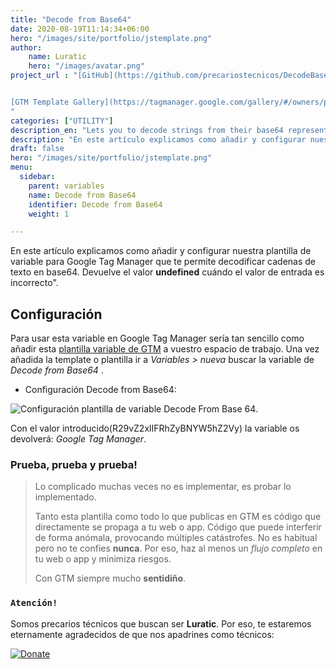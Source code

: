 ```yaml
---
title: "Decode from Base64"
date: 2020-08-19T11:14:34+06:00
hero: "/images/site/portfolio/jstemplate.png"
author:
    name: Luratic
    hero: "/images/avatar.png"
project_url : "[GitHub](https://github.com/precariostecnicos/DecodeBase64)


[GTM Template Gallery](https://tagmanager.google.com/gallery/#/owners/precariostecnicos/templates/DecodeBase64)
"
categories: ["UTILITY"]
description_en: "Lets you to decode strings from their base64 representation. Returns undefined when provided with invalid input."
description: "En este artículo explicamos como añadir y configurar nuestra plantilla de  variable para Google Tag Manager que te permite decodificar cadenas de texto en base64. Esta variable devuelve el valor **undefined** cuándo el valor de entrada es incorrecto."
draft: false
hero: "/images/site/portfolio/jstemplate.png"
menu:
  sidebar:
    parent: variables
    name: Decode from Base64
    identifier: Decode from Base64
    weight: 1

---
```


En este artículo explicamos como añadir y configurar nuestra plantilla de  variable para Google Tag Manager que te permite decodificar cadenas de texto en base64. Devuelve el valor **undefined** cuándo el valor de entrada es incorrecto".

## Configuración

Para usar esta variable en Google Tag Manager sería tan sencillo como añadir esta [plantilla variable de GTM](https://tagmanager.google.com/gallery/#/owners/precariostecnicos/templates/DecodeBase64) a vuestro espacio de trabajo. Una vez añadida la template o plantilla ir a *Variables > nueva* buscar la variable de *Decode from Base64*  .

- Configuración Decode from Base64:

![Configuración plantilla de variable Decode From Base 64](https://user-images.githubusercontent.com/54624019/77108950-60e15080-6a23-11ea-88b1-889eb3f55270.PNG).


Con el valor introducido(R29vZ2xlIFRhZyBNYW5hZ2Vy) la variable os devolverá: *Google Tag Manager*.
### Prueba, prueba y prueba!

>Lo complicado muchas veces no es implementar, es probar lo implementado. 
>
>Tanto esta plantilla como todo lo que publicas en GTM es código que directamente se propaga a tu web o app. 
Código que puede interferir de forma anómala, provocando múltiples catástrofes. No es habitual pero no te confies **nunca**. Por eso, haz al menos un *flujo completo* en tu web o app y minimiza riesgos. 
>
> Con GTM siempre mucho **sentidiño**.

### ```Atención!```
Somos precarios técnicos que buscan ser **Luratic**. Por eso, te estaremos eternamente agradecidos de que nos apadrines como técnicos: 

[![Donate](https://img.shields.io/badge/Donate-PayPal-green.svg)](https://www.paypal.com/cgi-bin/webscr?)